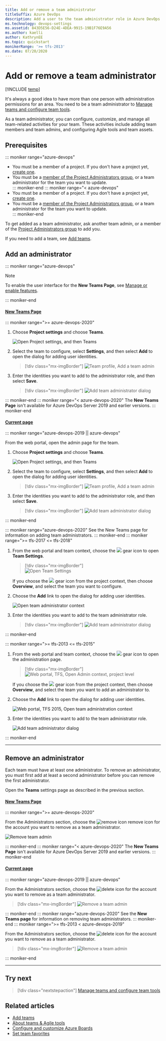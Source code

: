 ```yaml
---
title: Add or remove a team administrator 
titleSuffix: Azure DevOps
description: Add a user to the team administrator role in Azure DevOps  
ms.technology: devops-settings
ms.assetid: 843D5E56-D24E-4DEA-9915-19B1F76E9A56
ms.author: kaelli
author: KathrynEE
ms.topic: quickstart
monikerRange: '>= tfs-2013'
ms.date: 07/20/2020
---
```


# Add or remove a team administrator 

[!INCLUDE [temp](../../includes/version-vsts-tfs-all-versions.md)]


<a id="add-team-admin">  </a>  

It's always a good idea to have more than one person with administration permissions for an area. You need to be a team administrator to [Manage teams and configure team tools](manage-teams.md). 

As a team administrator, you can configure, customize, and manage all team-related activities for your team. These activities include adding team members and team admins, and configuring Agile tools and team assets. 


<a name="permissions"></a>

## Prerequisites

::: moniker range="azure-devops"
- You must be a member of a project. If you don't have a project yet, [create one](../projects/create-project.md).  
- You must be a [member of the Project Administrators group](../security/set-project-collection-level-permissions.md), or a team administrator for the team you want to update.  
::: moniker-end
::: moniker range="< azure-devops"
- You must be a member of a project. If you don't have a project yet, [create one](../projects/create-project.md).  
- You must be a [member of the Project Administrators group](../security/set-project-collection-level-permissions.md), or a team administrator for the team you want to update.  
::: moniker-end

To get added as a team administrator, ask another team admin, or a member of the [Project Administrators group](../security/set-project-collection-level-permissions.md) to add you.  

If you need to add a team, see [Add teams](add-teams.md).

<a id="open-admin-context">  </a>

## Add an administrator

::: moniker range="azure-devops"

> [!NOTE]   
> To enable the user interface for the **New Teams Page**, see [Manage or enable features](../../project/navigation/preview-features.md).

::: moniker-end

#### [New Teams Page](#tab/preview-page) 

::: moniker range=">= azure-devops-2020" 

1. Choose **Project settings** and choose **Teams**. 

   ![Open Project settings, and then Teams](media/shared/open-project-settings-teams-preview.png)

2. Select the team to configure, select **Settings**, and then select **Add** to open the dialog for adding user identities. 

	> [!div class="mx-imgBorder"]
	> ![Team profile, Add a team admin](media/add-team-admin/settings-add-team-administrator-preview.png)  

3. Enter the identities you want to add to the administrator role, and then select **Save**.     
	    
	> [!div class="mx-imgBorder"]
	> ![Add team administrator dialog](media/add-team-admin/add-team-administrator-dialog-preview.png)

::: moniker-end
::: moniker range="< azure-devops-2020" 
The **New Teams Page** isn't available for Azure DevOps Server 2019 and earlier versions. 
::: moniker-end

#### [Current page](#tab/current-page) 

::: moniker range="azure-devops-2019 || azure-devops"

From the web portal, open the admin page for the team. 

1. Choose **Project settings** and choose **Teams**. 

   ![Open Project settings, and then Teams](media/shared/open-project-settings-team-new-nav.png)

2. Select the team to configure, select **Settings**, and then select **Add** to open the dialog for adding user identities. 

	> [!div class="mx-imgBorder"]
	> ![Team profile, Add a team admin](media/add-team-admin/settings-add-team-administrator.png)  

3. Enter the identities you want to add to the administrator role, and then select **Save**.     
	    
	> [!div class="mx-imgBorder"]
	> ![Add team administrator dialog](media/add-team-admin/add-administrators-dialog.png)

::: moniker-end

::: moniker range="azure-devops-2020"
See the New Teams page for information on adding team administrators.
::: moniker-end
::: moniker range=">= tfs-2017 <= tfs-2018"

1. From the web portal and team context, choose the ![ ](../../media/icons/gear_icon.png) gear icon to open **Team Settings**.

	> [!div class="mx-imgBorder"]  
	> ![Open Team Settings](media/add-team-admin/open-team-settings-horz.png)

	If you choose the ![ ](../../media/icons/gear_icon.png) gear icon from the project context, then choose **Overview**, and select the team you want to configure.   

2. Choose the **Add** link to open the dialog for adding user identities.  

	![Open team administrator context](media/add-team/admin-link.png)  
   
3. Enter the identities you want to add to the team administrator role.   

	> [!div class="mx-imgBorder"]
	> ![Add team administrator dialog](media/add-team-admin/add-team-admin-dialog.png)
   
::: moniker-end     

::: moniker range=">= tfs-2013 <= tfs-2015"  

1. From the web portal and team context, choose the ![ ](../../media/icons/gear_icon.png) gear icon to open the administration page.

	> [!div class="mx-imgBorder"]  
	> ![Web portal, TFS, Open Admin context, project level](../../media/settings/open-admin-page-tfs2015.png)

	If you choose the ![ ](../../media/icons/gear_icon.png) gear icon from the project context, then choose **Overview**, and select the team you want to add an administrator to.   

2. Choose the **Add** link to open the dialog for adding user identities.    
  
	![Web portal, TFS 2015, Open team administration context](media/add-team/add-account-as-team-admin.png)

3. Enter the identities you want to add to the team administrator role.     

	![Add team administrator dialog](media/add-team/team-admin-dialog.png)    
	
::: moniker-end  


* * *


<a id="remove-admin">  </a>

## Remove an administrator

Each team must have at least one administrator. To remove an administrator, you must first add at least a second administrator before you can remove the first administrator. 

Open the **Teams** settings page as described in the previous section.

#### [New Teams Page](#tab/preview-page) 

::: moniker range=">= azure-devops-2020" 

From the Administrators section, choose the ![remove icon](../../media/icons/remove-icon.png) remove icon for the account you want to remove as a team administrator. 

![Remove team admin](media/add-team-admin/remove-admin-new-ui-page.png)

::: moniker-end
::: moniker range="< azure-devops-2020" 
The **New Teams Page** isn't available for Azure DevOps Server 2019 and earlier versions. 
::: moniker-end

#### [Current page](#tab/current-page) 

::: moniker range="azure-devops-2019 || azure-devops"

From the Administrators section, choose the ![delete icon](../../media/icons/delete-icon.png) for the account you want to remove as a team administrator. 

> [!div class="mx-imgBorder"]
> ![Remove a team admin](media/add-team-admin/remove-admin-prev-ui.png)  

::: moniker-end
::: moniker range="azure-devops-2020"
See the **New Teams page** for information on removing team administrators.
::: moniker-end
::: moniker range=">= tfs-2013 < azure-devops-2019"

From the Administrators section, choose the ![delete icon](../../media/icons/delete-icon.png) for the account you want to remove as a team administrator. 

> [!div class="mx-imgBorder"]
> ![Remove a team admin](media/add-team-admin/remove-admin-prev-ui.png)

::: moniker-end
   
* * *
 

 
## Try next  

> [!div class="nextstepaction"]
> [Manage teams and configure team tools](manage-teams.md) 

## Related articles

- [Add teams](add-teams.md)  
- [About teams & Agile tools](../../organizations/settings/about-teams-and-settings.md)
- [Configure and customize Azure Boards](../../boards/configure-customize.md)
- [Set team favorites](../../project/navigation/set-favorites.md) 